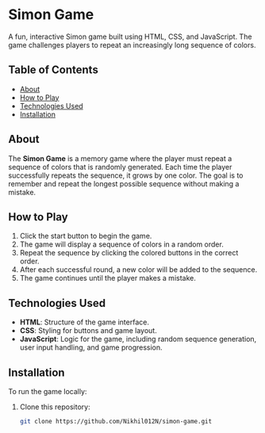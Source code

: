 
# Simon Game

A fun, interactive Simon game built using HTML, CSS, and JavaScript. The game challenges players to repeat an increasingly long sequence of colors.

## Table of Contents
- [About](#about)
- [How to Play](#how-to-play)
- [Technologies Used](#technologies-used)
- [Installation](#installation)

## About

The **Simon Game** is a memory game where the player must repeat a sequence of colors that is randomly generated. Each time the player successfully repeats the sequence, it grows by one color. The goal is to remember and repeat the longest possible sequence without making a mistake.

## How to Play

1. Click the start button to begin the game.
2. The game will display a sequence of colors in a random order.
3. Repeat the sequence by clicking the colored buttons in the correct order.
4. After each successful round, a new color will be added to the sequence.
5. The game continues until the player makes a mistake.

## Technologies Used

- **HTML**: Structure of the game interface.
- **CSS**: Styling for buttons and game layout.
- **JavaScript**: Logic for the game, including random sequence generation, user input handling, and game progression.

## Installation

To run the game locally:

1. Clone this repository:
   ```bash
   git clone https://github.com/Nikhil012N/simon-game.git
